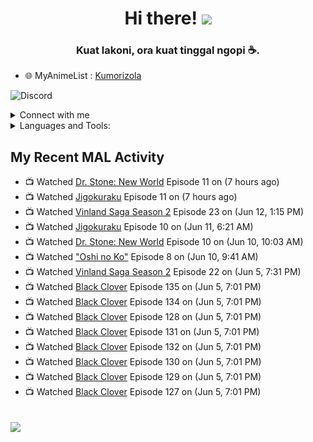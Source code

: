 <h1 align="center">Hi there! <img src="https://media.giphy.com/media/hvRJCLFzcasrR4ia7z/giphy.gif" width="25px"> </h1>
<h3 align="center">Kuat lakoni, ora kuat tinggal ngopi ☕.</h3>

- 🌐 MyAnimeList : [Kumorizola](https://myanimelist.net/animelist/Kumorizola)

![Discord](https://discord.c99.nl/widget/theme-3/761213268009943051.png)
<details>
      <summary>Connect with me</summary>
    <p align="left">
        <a href="https://www.facebook.com/kumori.hartley.1" target="blank"><img align="center"
                src="https://raw.githubusercontent.com/rahuldkjain/github-profile-readme-generator/master/src/images/icons/Social/facebook.svg"
                alt="kumori hartley" height="30" width="40" /></a>
        <a href="https://www.instagram.com/kumorizola/" target="blank"><img align="center"
                src="https://raw.githubusercontent.com/rahuldkjain/github-profile-readme-generator/master/src/images/icons/Social/instagram.svg"
                alt="kumorizola" height="30" width="40" /></a>
        <a href="https://discord.com" target="blank"><img align="center"
                src="https://raw.githubusercontent.com/rahuldkjain/github-profile-readme-generator/master/src/images/icons/Social/discord.svg"
                alt="Kumori#5882" height="30" width="40" /></a>
    </p>
</details>

<details>
    <summary align="left">Languages and Tools:</summary>
<p align="left">
      <a href="https://www.w3schools.com/css/" target="_blank">
        <img src="https://raw.githubusercontent.com/devicons/devicon/master/icons/css3/css3-original-wordmark.svg"
            alt="css3" width="40" height="40" /> </a> <a href="https://www.w3.org/html/" target="_blank"> <img
            src="https://raw.githubusercontent.com/devicons/devicon/master/icons/html5/html5-original-wordmark.svg"
            alt="html5" width="40" height="40" /> </a> <a href="https://www.java.com" target="_blank"> <img
            src="https://raw.githubusercontent.com/devicons/devicon/master/icons/java/java-original.svg" alt="java"
            width="40" height="40" /> </a> <a href="https://developer.mozilla.org/en-US/docs/Web/JavaScript"
            target="_blank"> <img
            src="https://raw.githubusercontent.com/devicons/devicon/master/icons/javascript/javascript-original.svg"
            alt="javascript" width="40" height="40" /> </a> <a href="https://nodejs.org" target="_blank"> <img
            src="https://raw.githubusercontent.com/devicons/devicon/master/icons/nodejs/nodejs-original-wordmark.svg"
            alt="nodejs" width="40" height="40" /> </a> <a href="https://www.python.org" target="_blank"> <img
            src="https://raw.githubusercontent.com/devicons/devicon/master/icons/python/python-original.svg"
            alt="python" width="40" height="40" /> </a> <a href="https://www.typescriptlang.org/" target="_blank"> <img
            src="https://raw.githubusercontent.com/devicons/devicon/master/icons/typescript/typescript-original.svg" 
            alt="typescript" width="40" height="40" /> </a> <a href="https://www.photoshop.com/en" target="_blank"> <img
            src="https://upload.wikimedia.org/wikipedia/commons/a/af/Adobe_Photoshop_CC_icon.svg" alt="photoshop" width="40" height="40"/> </a>
            <a href="https://www.adobe.com/products/premiere.html" target="_blank"> <img
            src="https://upload.wikimedia.org/wikipedia/commons/4/40/Adobe_Premiere_Pro_CC_icon.svg" alt="Premiere pro" width="40" height="40"/> </a>
            <a href="https://www.adobe.com/in/products/illustrator.html" target="_blank"> <img 
            src="https://upload.wikimedia.org/wikipedia/commons/f/fb/Adobe_Illustrator_CC_icon.svg" alt="illustrator" width="40" height="40"/> </a>
      
 </details>
 
 <h2> My Recent MAL Activity</h2>
<!-- MAL_ACTIVITY:start -->

- 📺 Watched [Dr. Stone: New World](https://MyAnimeList.net/anime.php?id=48549) Episode 11 on (7 hours ago)
- 📺 Watched [Jigokuraku](https://MyAnimeList.net/anime.php?id=46569) Episode 11 on (7 hours ago)
- 📺 Watched [Vinland Saga Season 2](https://MyAnimeList.net/anime.php?id=49387) Episode 23 on (Jun 12, 1:15 PM)
- 📺 Watched [Jigokuraku](https://MyAnimeList.net/anime.php?id=46569) Episode 10 on (Jun 11, 6:21 AM)
- 📺 Watched [Dr. Stone: New World](https://MyAnimeList.net/anime.php?id=48549) Episode 10 on (Jun 10, 10:03 AM)
- 📺 Watched ["Oshi no Ko"](https://MyAnimeList.net/anime.php?id=52034) Episode 8 on (Jun 10, 9:41 AM)
- 📺 Watched [Vinland Saga Season 2](https://MyAnimeList.net/anime.php?id=49387) Episode 22 on (Jun 5, 7:31 PM)
- 📺 Watched [Black Clover](https://MyAnimeList.net/anime.php?id=34572) Episode 135 on (Jun 5, 7:01 PM)
- 📺 Watched [Black Clover](https://MyAnimeList.net/anime.php?id=34572) Episode 134 on (Jun 5, 7:01 PM)
- 📺 Watched [Black Clover](https://MyAnimeList.net/anime.php?id=34572) Episode 128 on (Jun 5, 7:01 PM)
- 📺 Watched [Black Clover](https://MyAnimeList.net/anime.php?id=34572) Episode 131 on (Jun 5, 7:01 PM)
- 📺 Watched [Black Clover](https://MyAnimeList.net/anime.php?id=34572) Episode 132 on (Jun 5, 7:01 PM)
- 📺 Watched [Black Clover](https://MyAnimeList.net/anime.php?id=34572) Episode 130 on (Jun 5, 7:01 PM)
- 📺 Watched [Black Clover](https://MyAnimeList.net/anime.php?id=34572) Episode 129 on (Jun 5, 7:01 PM)
- 📺 Watched [Black Clover](https://MyAnimeList.net/anime.php?id=34572) Episode 127 on (Jun 5, 7:01 PM)

<!-- MAL_ACTIVITY:end -->

  
<h2 align="left"> <img src="https://media.discordapp.net/attachments/918405470073520168/919220018355523584/ezgif.com-gif-maker_1.gif">
